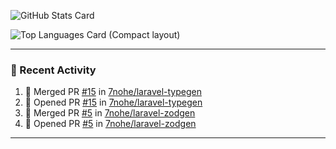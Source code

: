 ![GitHub Stats Card](https://github-readme-stats.vercel.app/api?username=7nohe&count_private=true&theme=react)

![Top Languages Card (Compact layout)](https://github-readme-stats.vercel.app/api/top-langs/?username=7nohe&layout=compact&theme=react)

---

### :koala: Recent Activity

<!--START_SECTION:activity-->
1. 🎉 Merged PR [#15](https://github.com/7nohe/laravel-typegen/pull/15) in [7nohe/laravel-typegen](https://github.com/7nohe/laravel-typegen)
2. 💪 Opened PR [#15](https://github.com/7nohe/laravel-typegen/pull/15) in [7nohe/laravel-typegen](https://github.com/7nohe/laravel-typegen)
3. 🎉 Merged PR [#5](https://github.com/7nohe/laravel-zodgen/pull/5) in [7nohe/laravel-zodgen](https://github.com/7nohe/laravel-zodgen)
4. 💪 Opened PR [#5](https://github.com/7nohe/laravel-zodgen/pull/5) in [7nohe/laravel-zodgen](https://github.com/7nohe/laravel-zodgen)
<!--END_SECTION:activity-->

---
